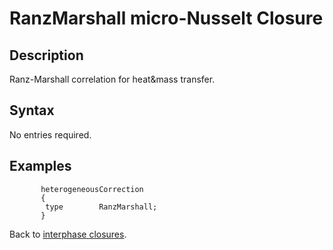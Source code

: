 RanzMarshall micro-Nusselt Closure
==
Description
--
Ranz-Marshall correlation for heat&mass transfer.

Syntax
--

No entries required.

Examples
--

```
       heterogeneousCorrection
       {
        type        RanzMarshall;
       }
```

Back to [interphase closures](../../ClsInter.md).
